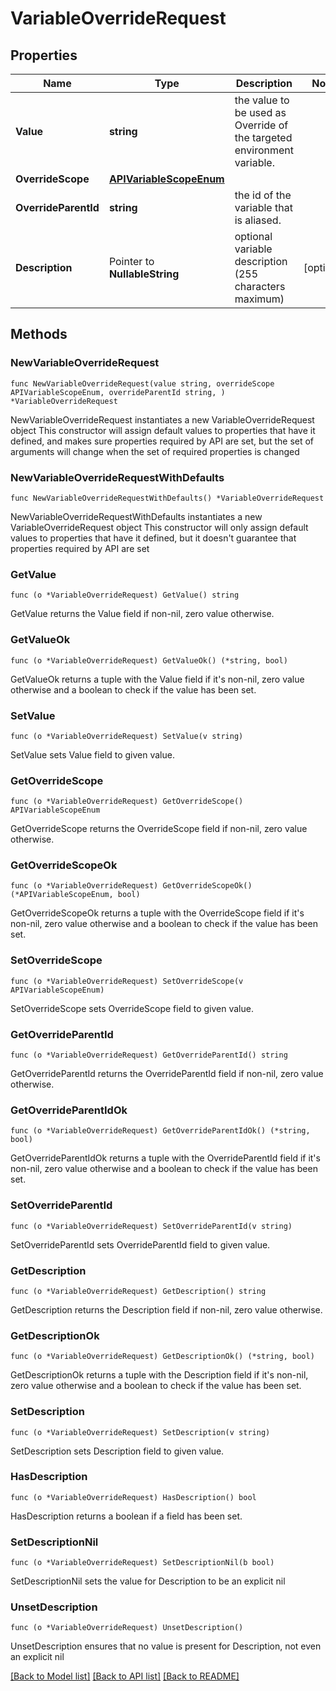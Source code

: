 # VariableOverrideRequest

## Properties

Name | Type | Description | Notes
------------ | ------------- | ------------- | -------------
**Value** | **string** | the value to be used as Override of the targeted environment variable. | 
**OverrideScope** | [**APIVariableScopeEnum**](APIVariableScopeEnum.md) |  | 
**OverrideParentId** | **string** | the id of the variable that is aliased. | 
**Description** | Pointer to **NullableString** | optional variable description (255 characters maximum) | [optional] 

## Methods

### NewVariableOverrideRequest

`func NewVariableOverrideRequest(value string, overrideScope APIVariableScopeEnum, overrideParentId string, ) *VariableOverrideRequest`

NewVariableOverrideRequest instantiates a new VariableOverrideRequest object
This constructor will assign default values to properties that have it defined,
and makes sure properties required by API are set, but the set of arguments
will change when the set of required properties is changed

### NewVariableOverrideRequestWithDefaults

`func NewVariableOverrideRequestWithDefaults() *VariableOverrideRequest`

NewVariableOverrideRequestWithDefaults instantiates a new VariableOverrideRequest object
This constructor will only assign default values to properties that have it defined,
but it doesn't guarantee that properties required by API are set

### GetValue

`func (o *VariableOverrideRequest) GetValue() string`

GetValue returns the Value field if non-nil, zero value otherwise.

### GetValueOk

`func (o *VariableOverrideRequest) GetValueOk() (*string, bool)`

GetValueOk returns a tuple with the Value field if it's non-nil, zero value otherwise
and a boolean to check if the value has been set.

### SetValue

`func (o *VariableOverrideRequest) SetValue(v string)`

SetValue sets Value field to given value.


### GetOverrideScope

`func (o *VariableOverrideRequest) GetOverrideScope() APIVariableScopeEnum`

GetOverrideScope returns the OverrideScope field if non-nil, zero value otherwise.

### GetOverrideScopeOk

`func (o *VariableOverrideRequest) GetOverrideScopeOk() (*APIVariableScopeEnum, bool)`

GetOverrideScopeOk returns a tuple with the OverrideScope field if it's non-nil, zero value otherwise
and a boolean to check if the value has been set.

### SetOverrideScope

`func (o *VariableOverrideRequest) SetOverrideScope(v APIVariableScopeEnum)`

SetOverrideScope sets OverrideScope field to given value.


### GetOverrideParentId

`func (o *VariableOverrideRequest) GetOverrideParentId() string`

GetOverrideParentId returns the OverrideParentId field if non-nil, zero value otherwise.

### GetOverrideParentIdOk

`func (o *VariableOverrideRequest) GetOverrideParentIdOk() (*string, bool)`

GetOverrideParentIdOk returns a tuple with the OverrideParentId field if it's non-nil, zero value otherwise
and a boolean to check if the value has been set.

### SetOverrideParentId

`func (o *VariableOverrideRequest) SetOverrideParentId(v string)`

SetOverrideParentId sets OverrideParentId field to given value.


### GetDescription

`func (o *VariableOverrideRequest) GetDescription() string`

GetDescription returns the Description field if non-nil, zero value otherwise.

### GetDescriptionOk

`func (o *VariableOverrideRequest) GetDescriptionOk() (*string, bool)`

GetDescriptionOk returns a tuple with the Description field if it's non-nil, zero value otherwise
and a boolean to check if the value has been set.

### SetDescription

`func (o *VariableOverrideRequest) SetDescription(v string)`

SetDescription sets Description field to given value.

### HasDescription

`func (o *VariableOverrideRequest) HasDescription() bool`

HasDescription returns a boolean if a field has been set.

### SetDescriptionNil

`func (o *VariableOverrideRequest) SetDescriptionNil(b bool)`

 SetDescriptionNil sets the value for Description to be an explicit nil

### UnsetDescription
`func (o *VariableOverrideRequest) UnsetDescription()`

UnsetDescription ensures that no value is present for Description, not even an explicit nil

[[Back to Model list]](../README.md#documentation-for-models) [[Back to API list]](../README.md#documentation-for-api-endpoints) [[Back to README]](../README.md)



